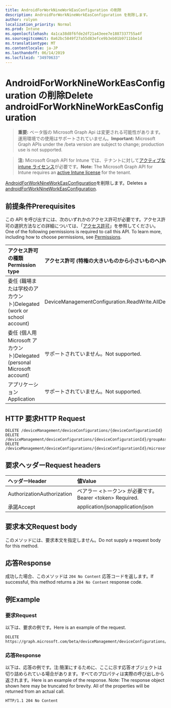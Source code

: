 ```yaml
---
title: AndroidForWorkNineWorkEasConfiguration の削除
description: AndroidForWorkNineWorkEasConfiguration を削除します。
author: rolyon
localization_priority: Normal
ms.prod: Intune
ms.openlocfilehash: 4a1ca38d8f6fde2df21a43eee7e1887337755a4f
ms.sourcegitcommit: 0a62bc5849f27a55d83efce9b3eb01b9711bbe1d
ms.translationtype: MT
ms.contentlocale: ja-JP
ms.lasthandoff: 06/14/2019
ms.locfileid: "34970633"
---
```

# <a name="delete-androidforworknineworkeasconfiguration"></a><span data-ttu-id="cb53b-103">AndroidForWorkNineWorkEasConfiguration の削除</span><span class="sxs-lookup"><span data-stu-id="cb53b-103">Delete androidForWorkNineWorkEasConfiguration</span></span>

> <span data-ttu-id="cb53b-104">**重要:** ベータ版の Microsoft Graph Api は変更される可能性があります。運用環境での使用はサポートされていません。</span><span class="sxs-lookup"><span data-stu-id="cb53b-104">**Important:** Microsoft Graph APIs under the /beta version are subject to change; production use is not supported.</span></span>

> <span data-ttu-id="cb53b-105">**注:** Microsoft Graph API for Intune では、テナントに対して[アクティブな intune ライセンス](https://go.microsoft.com/fwlink/?linkid=839381)が必要です。</span><span class="sxs-lookup"><span data-stu-id="cb53b-105">**Note:** The Microsoft Graph API for Intune requires an [active Intune license](https://go.microsoft.com/fwlink/?linkid=839381) for the tenant.</span></span>

<span data-ttu-id="cb53b-106">[AndroidForWorkNineWorkEasConfiguration](../resources/intune-deviceconfig-androidforworknineworkeasconfiguration.md)を削除します。</span><span class="sxs-lookup"><span data-stu-id="cb53b-106">Deletes a [androidForWorkNineWorkEasConfiguration](../resources/intune-deviceconfig-androidforworknineworkeasconfiguration.md).</span></span>

## <a name="prerequisites"></a><span data-ttu-id="cb53b-107">前提条件</span><span class="sxs-lookup"><span data-stu-id="cb53b-107">Prerequisites</span></span>
<span data-ttu-id="cb53b-p101">この API を呼び出すには、次のいずれかのアクセス許可が必要です。アクセス許可の選択方法などの詳細については、「[アクセス許可](/graph/permissions-reference)」を参照してください。</span><span class="sxs-lookup"><span data-stu-id="cb53b-p101">One of the following permissions is required to call this API. To learn more, including how to choose permissions, see [Permissions](/graph/permissions-reference).</span></span>

|<span data-ttu-id="cb53b-110">アクセス許可の種類</span><span class="sxs-lookup"><span data-stu-id="cb53b-110">Permission type</span></span>|<span data-ttu-id="cb53b-111">アクセス許可 (特権の大きいものから小さいものへ)</span><span class="sxs-lookup"><span data-stu-id="cb53b-111">Permissions (from most to least privileged)</span></span>|
|:---|:---|
|<span data-ttu-id="cb53b-112">委任 (職場または学校のアカウント)</span><span class="sxs-lookup"><span data-stu-id="cb53b-112">Delegated (work or school account)</span></span>|<span data-ttu-id="cb53b-113">DeviceManagementConfiguration.ReadWrite.All</span><span class="sxs-lookup"><span data-stu-id="cb53b-113">DeviceManagementConfiguration.ReadWrite.All</span></span>|
|<span data-ttu-id="cb53b-114">委任 (個人用 Microsoft アカウント)</span><span class="sxs-lookup"><span data-stu-id="cb53b-114">Delegated (personal Microsoft account)</span></span>|<span data-ttu-id="cb53b-115">サポートされていません。</span><span class="sxs-lookup"><span data-stu-id="cb53b-115">Not supported.</span></span>|
|<span data-ttu-id="cb53b-116">アプリケーション</span><span class="sxs-lookup"><span data-stu-id="cb53b-116">Application</span></span>|<span data-ttu-id="cb53b-117">サポートされていません。</span><span class="sxs-lookup"><span data-stu-id="cb53b-117">Not supported.</span></span>|

## <a name="http-request"></a><span data-ttu-id="cb53b-118">HTTP 要求</span><span class="sxs-lookup"><span data-stu-id="cb53b-118">HTTP Request</span></span>
<!-- {
  "blockType": "ignored"
}
-->
``` http
DELETE /deviceManagement/deviceConfigurations/{deviceConfigurationId}
DELETE /deviceManagement/deviceConfigurations/{deviceConfigurationId}/groupAssignments/{deviceConfigurationGroupAssignmentId}/deviceConfiguration
DELETE /deviceManagement/deviceConfigurations/{deviceConfigurationId}/microsoft.graph.windowsDomainJoinConfiguration/networkAccessConfigurations/{deviceConfigurationId}
```

## <a name="request-headers"></a><span data-ttu-id="cb53b-119">要求ヘッダー</span><span class="sxs-lookup"><span data-stu-id="cb53b-119">Request headers</span></span>
|<span data-ttu-id="cb53b-120">ヘッダー</span><span class="sxs-lookup"><span data-stu-id="cb53b-120">Header</span></span>|<span data-ttu-id="cb53b-121">値</span><span class="sxs-lookup"><span data-stu-id="cb53b-121">Value</span></span>|
|:---|:---|
|<span data-ttu-id="cb53b-122">Authorization</span><span class="sxs-lookup"><span data-stu-id="cb53b-122">Authorization</span></span>|<span data-ttu-id="cb53b-123">ベアラー &lt;トークン&gt; が必要です。</span><span class="sxs-lookup"><span data-stu-id="cb53b-123">Bearer &lt;token&gt; Required.</span></span>|
|<span data-ttu-id="cb53b-124">承諾</span><span class="sxs-lookup"><span data-stu-id="cb53b-124">Accept</span></span>|<span data-ttu-id="cb53b-125">application/json</span><span class="sxs-lookup"><span data-stu-id="cb53b-125">application/json</span></span>|

## <a name="request-body"></a><span data-ttu-id="cb53b-126">要求本文</span><span class="sxs-lookup"><span data-stu-id="cb53b-126">Request body</span></span>
<span data-ttu-id="cb53b-127">このメソッドには、要求本文を指定しません。</span><span class="sxs-lookup"><span data-stu-id="cb53b-127">Do not supply a request body for this method.</span></span>

## <a name="response"></a><span data-ttu-id="cb53b-128">応答</span><span class="sxs-lookup"><span data-stu-id="cb53b-128">Response</span></span>
<span data-ttu-id="cb53b-129">成功した場合、このメソッドは `204 No Content` 応答コードを返します。</span><span class="sxs-lookup"><span data-stu-id="cb53b-129">If successful, this method returns a `204 No Content` response code.</span></span>

## <a name="example"></a><span data-ttu-id="cb53b-130">例</span><span class="sxs-lookup"><span data-stu-id="cb53b-130">Example</span></span>

### <a name="request"></a><span data-ttu-id="cb53b-131">要求</span><span class="sxs-lookup"><span data-stu-id="cb53b-131">Request</span></span>
<span data-ttu-id="cb53b-132">以下は、要求の例です。</span><span class="sxs-lookup"><span data-stu-id="cb53b-132">Here is an example of the request.</span></span>
``` http
DELETE https://graph.microsoft.com/beta/deviceManagement/deviceConfigurations/{deviceConfigurationId}
```

### <a name="response"></a><span data-ttu-id="cb53b-133">応答</span><span class="sxs-lookup"><span data-stu-id="cb53b-133">Response</span></span>
<span data-ttu-id="cb53b-p102">以下は、応答の例です。注:簡潔にするために、ここに示す応答オブジェクトは切り詰められている場合があります。すべてのプロパティは実際の呼び出しから返されます。</span><span class="sxs-lookup"><span data-stu-id="cb53b-p102">Here is an example of the response. Note: The response object shown here may be truncated for brevity. All of the properties will be returned from an actual call.</span></span>
``` http
HTTP/1.1 204 No Content
```





